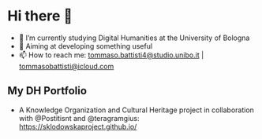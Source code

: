 # Hi there 👋
- 🌱 I’m currently studying Digital Humanities at the University of Bologna
- 🌳 Aiming at developing something useful
- 📫 How to reach me: tommaso.battisti4@studio.unibo.it | tommasobattisti@icloud.com
## My DH Portfolio
- A Knowledge Organization and Cultural Heritage project in collaboration with @Postitisnt and @teragramgius: https://sklodowskaproject.github.io/
